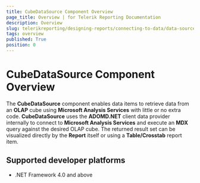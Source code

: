 ```yaml
---
title: CubeDataSource Component Overview
page_title: Overview | for Telerik Reporting Documentation
description: Overview
slug: telerikreporting/designing-reports/connecting-to-data/data-source-components/cubedatasource-component/overview
tags: overview
published: True
position: 0
---
```


# CubeDataSource Component Overview



The __CubeDataSource__  component enables data items to retrieve data from an                 __OLAP__  cube using __Microsoft Analysis Services__  with                 little or no extra code. __CubeDataSource__  uses the __ADOMD.NET__  client data provider internally to connect to __Microsoft Analysis Services__  and execute an __MDX__  query against the desired OLAP cube.                 The returned result set can be visualized directly by the __Report__  itself                 or using a __Table/Crosstab__  report item.             

## Supported developer platforms

* .NET Framework 4.0 and above             
